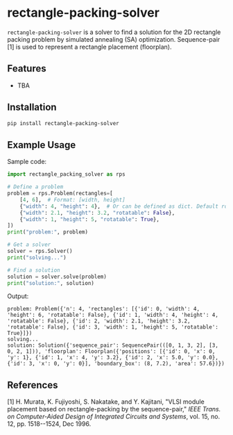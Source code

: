 # rectangle-packing-solver

`rectangle-packing-solver` is a solver to find a solution for the 2D rectangle packing problem by simulated annealing (SA) optimization.
Sequence-pair [1] is used to represent a rectangle placement (floorplan).

## Features

- TBA

## Installation

```bash
pip install rectangle-packing-solver
```

## Example Usage

Sample code:
```python
import rectangle_packing_solver as rps

# Define a problem
problem = rps.Problem(rectangles=[
    [4, 6],  # Format: [width, height]
    {"width": 4, "height": 4},  # Or can be defined as dict. Default rotatable: False
    {"width": 2.1, "height": 3.2, "rotatable": False},
    {"width": 1, "height": 5, "rotatable": True},
])
print("problem:", problem)

# Get a solver
solver = rps.Solver()
print("solving...")

# Find a solution
solution = solver.solve(problem)
print("solution:", solution)
```

Output:
```plaintext
problem: Problem({'n': 4, 'rectangles': [{'id': 0, 'width': 4, 'height': 6, 'rotatable': False}, {'id': 1, 'width': 4, 'height': 4, 'rotatable': False}, {'id': 2, 'width': 2.1, 'height': 3.2, 'rotatable': False}, {'id': 3, 'width': 1, 'height': 5, 'rotatable': True}]})
solving...
solution: Solution({'sequence_pair': SequencePair(([0, 1, 3, 2], [3, 0, 2, 1])), 'floorplan': Floorplan({'positions': [{'id': 0, 'x': 0, 'y': 1}, {'id': 1, 'x': 4, 'y': 3.2}, {'id': 2, 'x': 5.0, 'y': 0.0}, {'id': 3, 'x': 0, 'y': 0}], 'boundary_box': (8, 7.2), 'area': 57.6})})
```

## References

[1] H. Murata, K. Fujiyoshi, S. Nakatake, and Y. Kajitani, "VLSI module placement based on rectangle-packing by the sequence-pair," *IEEE Trans. on Computer-Aided Design of Integrated Circuits and Systems*, vol. 15, no. 12, pp. 1518--1524, Dec 1996.
